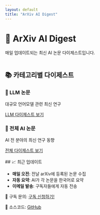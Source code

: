 ```yaml
---
layout: default
title: "ArXiv AI Digest"
---
```


# 🤖 ArXiv AI Digest

매일 업데이트되는 최신 AI 논문 다이제스트입니다.
<br><br>
## 📚 카테고리별 다이제스트

<div class="category-grid">
  <div class="category-card">
    <h3>🧠 LLM 논문</h3>
    <p>대규모 언어모델 관련 최신 연구</p>
    <a href="./LLM/" class="btn-primary">LLM 다이제스트 보기</a>
  </div>
  <div class="category-card">
    <h3>🔬 전체 AI 논문</h3>
    <p>AI 전 분야의 최신 연구 동향</p>
    <a href="./ALL/" class="btn-primary">전체 다이제스트 보기</a>
  </div>
</div>
<br>
## 📈 최근 업데이트

- **매일 오전**: 전날 arXiv에 등록된 논문 수집
- **자동 요약**: AI가 각 논문을 한국어로 요약
- **이메일 발송**: 구독자들에게 자동 전송

<div class="footer-info">
  <p>📧 구독 문의: <a href="https://script.google.com/macros/s/AKfycbzcG6pdTr1J-Gxn5tgAyfGsNQz_2-Xhm6EtSmGm9bYHEWgAw6yN7Ew89U92sQeXKaaI/exec">구독 신청하기!</a></p>
  <p>🔗 소스코드: <a href="https://github.com/2shin0/arxiv-ai-mailing">GitHub</a></p>
</div>
